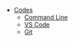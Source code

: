 - [Codes](/codes/)
  - [Command Line](codes/command-line)
  - [VS Code](codes/visual-studio-code)
  - [Git](codes/git.md)
